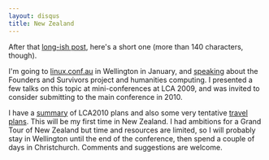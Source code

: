```yaml
---
layout: disqus
title: New Zealand
---
```


After that [long-ish post](http://claudine.github.com/2009/11/17/update.html), here's a short one (more than 140 characters, though).

I'm going to [linux.conf.au](http://www.lca2010.org.nz/) in Wellington in January, and [speaking](http://www.lca2010.org.nz/programme/schedule/view_talk/50163?day=wednesday) about the Founders and Survivors project and humanities computing. I presented a few talks on this topic at mini-conferences at LCA 2009, and was invited to consider submitting to the main conference in 2010.

I have a [summary](http://claudine.github.com/lca2010/) of LCA2010 plans and also some very tentative [travel plans](http://claudine.github.com/lca2010/travel.html). This will be my first time in New Zealand. I had ambitions for a Grand Tour of New Zealand but time and resources are limited, so I will probably stay in Wellington until the end of the conference, then spend a couple of days in Christchurch. Comments and suggestions are welcome.
